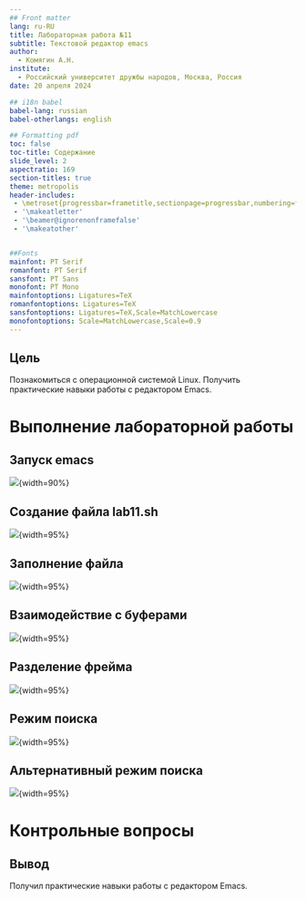 ```yaml
---
## Front matter
lang: ru-RU
title: Лабораторная работа №11
subtitle: Текстовой редактор emacs
author:
  - Комягин А.Н.
institute:
  - Российский университет дружбы народов, Москва, Россия
date: 20 апреля 2024

## i18n babel
babel-lang: russian
babel-otherlangs: english

## Formatting pdf
toc: false
toc-title: Содержание
slide_level: 2
aspectratio: 169
section-titles: true
theme: metropolis
header-includes:
 - \metroset{progressbar=frametitle,sectionpage=progressbar,numbering=fraction}
 - '\makeatletter'
 - '\beamer@ignorenonframefalse'
 - '\makeatother'


##Fonts
mainfont: PT Serif
romanfont: PT Serif
sansfont: PT Sans
monofont: PT Mono
mainfontoptions: Ligatures=TeX
romanfontoptions: Ligatures=TeX
sansfontoptions: Ligatures=TeX,Scale=MatchLowercase
monofontoptions: Scale=MatchLowercase,Scale=0.9
---
```



## Цель

Познакомиться с операционной системой Linux. Получить практические навыки работы с редактором Emacs.

# Выполнение лабораторной работы

## Запуск emacs

![](./image/1.PNG){width=90%}

## Создание файла lab11.sh

![](./image/2.PNG){width=95%}

## Заполнение файла

![](./image/3.PNG){width=95%} 

## Взаимодействие с буферами

![](./image/4.PNG){width=95%}

## Разделение фрейма

![](./image/5.PNG){width=95%}

## Режим поиска

![](./image/6.PNG){width=95%}

## Альтернативный режим поиска

![](./image/7.PNG){width=95%}

# Контрольные вопросы

## Вывод

Получил практические навыки работы с редактором Emacs.




















